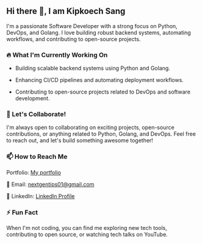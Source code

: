 ## Hi there 👋, I am Kipkoech Sang
I'm a passionate Software Developer with a strong focus on Python, DevOps, and Golang. I love building robust backend systems, automating workflows, and contributing to open-source projects.

### 🔥 What I'm Currently Working On

- Building scalable backend systems using Python and Golang.

- Enhancing CI/CD pipelines and automating deployment workflows.

- Contributing to open-source projects related to DevOps and software development.

### 🚀 Let's Collaborate!

I'm always open to collaborating on exciting projects, open-source contributions, or anything related to Python, Golang, and DevOps. Feel free to reach out, and let's build something awesome together!

### 📫 How to Reach Me
Portfolio: [My portfolio](https://portfolio-k7da-lprb8t6k5-sangs-projects-df772ab9.vercel.app/)

📧 Email: nextgentips01@gmail.com

💼 LinkedIn: [LinkedIn Profile](https://www.linkedin.com/in/sangkips/)

### ⚡ Fun Fact

When I'm not coding, you can find me exploring new tech tools, contributing to open source, or watching tech talks on YouTube.


